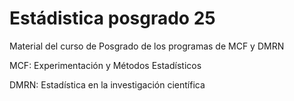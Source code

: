 # Estádistica posgrado 25
Material del curso de Posgrado de los programas de MCF y DMRN

MCF: Experimentación y Métodos Estadísticos

DMRN: Estadística en la investigación científica

